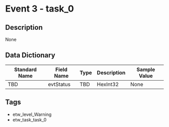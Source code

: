 # Event 3 - task_0

## Description
None

## Data Dictionary
|Standard Name|Field Name|Type|Description|Sample Value|
|---|---|---|---|---|
|TBD|evtStatus|TBD|HexInt32|None|None|

## Tags
* etw_level_Warning
* etw_task_task_0